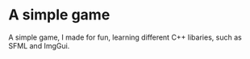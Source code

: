 # A simple game

A simple game, I made for fun, learning different C++ libaries,
such as SFML and ImgGui.